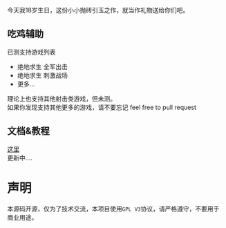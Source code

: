 
今天我18岁生日，这份小小抛砖引玉之作，就当作礼物送给你们吧。  

## 吃鸡辅助

已测支持游戏列表

- 绝地求生 全军出击
- 绝地求生 刺激战场
- 更多...


理论上也支持其他射击类游戏，但未测。   
如果你发现支持其他更多的游戏，请不要忘记 feel free to pull request

## 文档&教程


[这里](https://blog.zz173.com/18)  
更新中....

# 声明
本源码开源，仅为了技术交流，本项目使用`GPL V3`协议，请严格遵守，不要用于商业用途。
